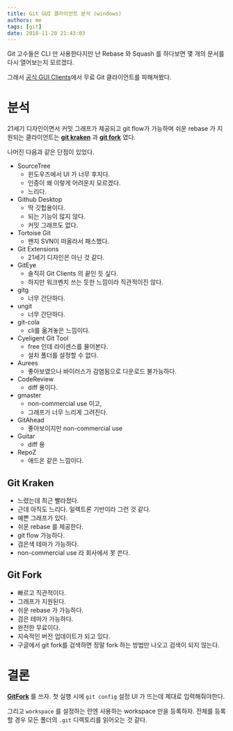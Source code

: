 ```yaml
---
title: Git GUI 클라이언트 분석 (windows)
authors: me
tags: [git]
date: 2018-11-20 21:43:03
---
```


Git 고수들은 CLI 만 사용한다지만
난 Rebase 와 Squash 를 하다보면 몇 개의 문서를 다시 열어보는지 모르겠다.

그래서 [공식 GUI Clients](https://git-scm.com/download/gui/windows)에서 무료 Git 클라이언트를 파해쳐봤다.

# 분석

21세기 디자인이면서 커밋 그래프가 제공되고 git flow가 가능하며 쉬운 rebase 가 지원되는 클라이언트는 **[git kraken](https://www.gitkraken.com/)** 과 **[git fork](https://git-fork.com/)** 였다.

나머진 다음과 같은 단점이 있었다.

- SourceTree
  - 윈도우즈에서 UI 가 너무 후지다.
  - 인증이 왜 이렇게 어려운지 모르겠다.
  - 느리다.
- Github Desktop
  - 딱 깃헙용이다.
  - 되는 기능이 많지 않다.
  - 커밋 그래프도 없다.
- Tortoise Git
  - 왠지 SVN이 떠올라서 패스했다.
- Git Extensions
  - 21세기 디자인은 아닌 것 같다.
- GitEye
  - 솔직히 Git Clients 의 끝인 듯 싶다.
  - 하지만 워크벤치 쓰는 듯한 느낌이라 직관적이진 않다.
- gitg
  - 너무 간단하다.
- ungit
  - 너무 간단하다.
- git-cola
  - cli를 옮겨놓은 느낌이다.
- Cyeligent Git Tool
  - free 인데 라이센스를 물어본다.
  - 설치 폴더를 설정할 수 없다.
- Aurees
  - 좋아보였으나 바이러스가 감염됨으로 다운로드 불가능하다.
- CodeReview
  - diff 용이다.
- gmaster
  - non-commercial use 이고,
  - 그래프가 너무 느리게 그려진다.
- GitAhead
  - 좋아보이지만 non-commercial use
- Guitar
  - diff 용
- RepoZ
  - 애드온 같은 느낌이다.

## Git Kraken

- 느렸는데 최근 빨라졌다.
- 근데 아직도 느리다. 일렉트론 기반이라 그런 것 같다.
- 예쁜 그래프가 있다.
- 쉬운 rebase 를 제공한다.
- git flow 가능하다.
- 검은색 테마가 가능하다.
- non-commercial use 라 회사에서 못 쓴다.

## Git Fork

- 빠르고 직관적이다.
- 그래프가 지원된다.
- 쉬운 rebase 가 가능하다.
- 검은 테마가 가능하다.
- 완전한 무료이다.
- 지속적인 버전 업데이트가 되고 있다.
- 구글에서 git fork를 검색하면 정말 fork 하는 방법만 나오고 검색이 되지 않는다.

# 결론

**[GitFork](https://git-fork.com/)** 를 쓰자.
첫 실행 시에 `git config` 설정 UI 가 뜨는데 제대로 입력해줘야한다.

그리고 `workspace` 를 설정하는 란엔 사용하는 workspace 만을 등록하자.
전체를 등록할 경우 모든 폴더의 `.git` 디렉토리를 읽어오는 것 같다.
